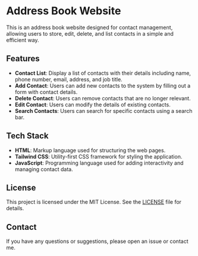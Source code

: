 # Address Book Website

This is an address book website designed for contact management, allowing users to store, edit, delete, and list contacts in a simple and efficient way.

## Features

- **Contact List**: Display a list of contacts with their details including name, phone number, email, address, and job title.
- **Add Contact**: Users can add new contacts to the system by filling out a form with contact details.
- **Delete Contact**: Users can remove contacts that are no longer relevant.
- **Edit Contact**: Users can modify the details of existing contacts.
- **Search Contacts**: Users can search for specific contacts using a search bar.

## Tech Stack

- **HTML**: Markup language used for structuring the web pages.
- **Tailwind CSS**: Utility-first CSS framework for styling the application.
- **JavaScript**: Programming language used for adding interactivity and managing contact data.

## License

This project is licensed under the MIT License. See the [LICENSE](/LICENSE.md) file for details.

## Contact

If you have any questions or suggestions, please open an issue or contact me.
